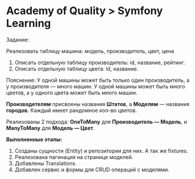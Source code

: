 Academy of Quality > Symfony Learning
=====================================
Задание:

Реализовать таблицу машина: модель, производитель, цвет, цена
1. Описать отдельную таблицу производитель: id, название, рейтинг.
2. Описать отдельную таблицу цвета: id, название.

Пояснение: У одной машины может быть только один производитель, а у производителя — много машин. У одной машины может быть много цветов, а у одного цвета может быть много машин.

**Производетелям** присвоены названия **Штатов**, а **Моделям** — названия **городов**. Каждый имеет рандомное кол-во цветов.

Реализованы 2 подхода: **OneToMany** для **Производитель — Модель**, и **ManyToMany** для **Модель — Цвет**.

**Выполненные этапы:**

1. Созданы сущности (Entity) и репозитории для них. А так же fixtures.
2. Реализована пагинация на странице моделей.
3. Добавлены Translations.
4. Добавлен сервис и формы для CRUD операций с моделями.
